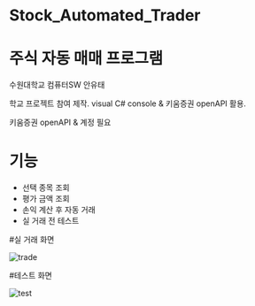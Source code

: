 # Stock_Automated_Trader
# 주식 자동 매매 프로그램



수원대학교 컴퓨터SW 안유태 

학교 프로젝트 참여 제작. visual C# console & 키움증권 openAPI 활용. 

키움증권 openAPI & 계정 필요

# 기능

- 선택 종목 조회
- 평가 금액 조회
- 손익 계산 후 자동 거래
- 실 거래 전 테스트

#실 거래 화면

![trade](D:\Users\AYT\Documents\GitHub\Stock_Automated_Trader\trade.gif)

#테스트 화면

![test](D:\Users\AYT\Documents\GitHub\Stock_Automated_Trader\test.gif)
